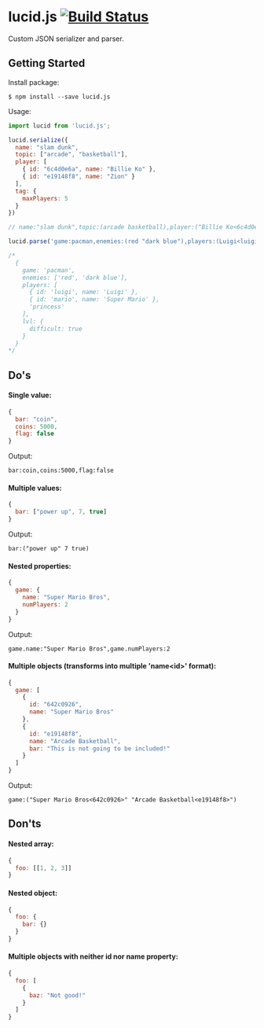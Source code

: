 # lucid.js [![Build Status](https://travis-ci.org/bmkrocks1/lucid.js.svg?branch=master)](https://travis-ci.org/bmkrocks1/lucid.js)

Custom JSON serializer and parser.

## Getting Started

Install package:
```
$ npm install --save lucid.js
```

Usage:
```javascript
import lucid from 'lucid.js';

lucid.serialize({
  name: "slam dunk",
  topic: ["arcade", "basketball"],
  player: [
    { id: "6c4d0e6a", name: "Billie Ko" },
    { id: "e19148f8", name: "Zion" }
  ],
  tag: {
    maxPlayers: 5
  }
})

// name:"slam dunk",topic:(arcade basketball),player:("Billie Ko<6c4d0e6a>" Zion<e19148f8>),tag.maxPlayers:5

lucid.parse('game:pacman,enemies:(red "dark blue"),players:(Luigi<luigi> "Super Mario<mario>" princess),lvl.difficult:true')

/*
  {
    game: 'pacman',
    enemies: ['red', 'dark blue'],
    players: [
      { id: 'luigi', name: 'Luigi' },
      { id: 'mario', name: 'Super Mario' },
      'princess'
    ],
    lvl: {
      difficult: true
    }
  }
*/
```

## Do's

#### Single value:
```javascript
{
  bar: "coin",
  coins: 5000,
  flag: false
}
```

Output:
```
bar:coin,coins:5000,flag:false
```

#### Multiple values:
```javascript
{
  bar: ["power up", 7, true]
}
```

Output:
```
bar:("power up" 7 true)
```

#### Nested properties:
```javascript
{
  game: {
    name: "Super Mario Bros",
    numPlayers: 2
  }
}
```

Output:
```
game.name:"Super Mario Bros",game.numPlayers:2
```

#### Multiple objects (transforms into multiple 'name\<id\>' format):
```javascript
{
  game: [
    {
      id: "642c0926",
      name: "Super Mario Bros"
    },
    {
      id: "e19148f8",
      name: "Arcade Basketball",
      bar: "This is not going to be included!"
    }
  ]
}
```

Output:
```
game:("Super Mario Bros<642c0926>" "Arcade Basketball<e19148f8>")
```

## Don'ts

#### Nested array:
```javascript
{
  foo: [[1, 2, 3]]
}
```

#### Nested object:
```javascript
{
  foo: {
    bar: {}
  }
}
```

#### Multiple objects with neither id nor name property:
```javascript
{
  foo: [
    {
      baz: "Not good!"
    }
  ]
}
```
